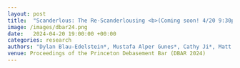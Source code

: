 ```yaml
---
layout: post
title:  "Scanderlous: The Re-Scanderlousing <b>(Coming soon! 4/20 9:30pm at the DBar)</b>"
image: /images/dbar24.png
date:   2024-04-20 19:00:00 +00:00
categories: research    
authors: "Dylan Blau-Edelstein*, Mustafa Alper Gunes*, Cathy Ji*, Matt Schulz*, Stefan Clarke*, Alexander Raistrick* (* denotes equal contribution)"
venue: Proceedings of the Princeton Debasement Bar (DBAR 2024)
---
```


